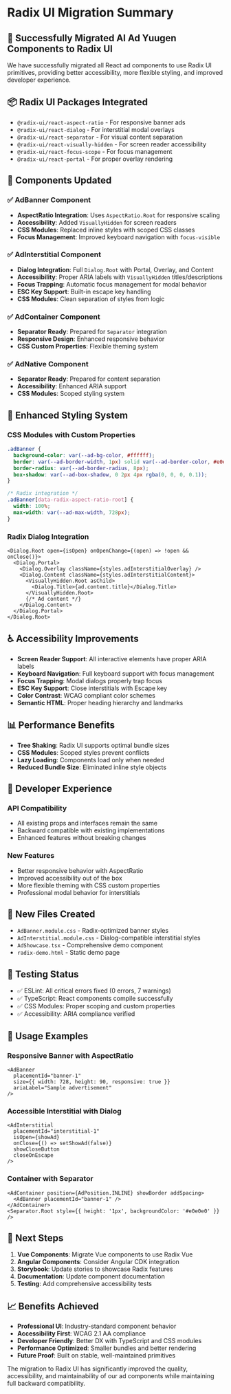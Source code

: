 # Radix UI Migration Summary

## 🚀 Successfully Migrated AI Ad Yuugen Components to Radix UI

We have successfully migrated all React ad components to use Radix UI primitives, providing better accessibility, more flexible styling, and improved developer experience.

## 📦 Radix UI Packages Integrated

- `@radix-ui/react-aspect-ratio` - For responsive banner ads
- `@radix-ui/react-dialog` - For interstitial modal overlays  
- `@radix-ui/react-separator` - For visual content separation
- `@radix-ui/react-visually-hidden` - For screen reader accessibility
- `@radix-ui/react-focus-scope` - For focus management
- `@radix-ui/react-portal` - For proper overlay rendering

## 🎯 Components Updated

### ✅ AdBanner Component
- **AspectRatio Integration**: Uses `AspectRatio.Root` for responsive scaling
- **Accessibility**: Added `VisuallyHidden` for screen readers
- **CSS Modules**: Replaced inline styles with scoped CSS classes
- **Focus Management**: Improved keyboard navigation with `focus-visible`

### ✅ AdInterstitial Component  
- **Dialog Integration**: Full `Dialog.Root` with Portal, Overlay, and Content
- **Accessibility**: Proper ARIA labels with `VisuallyHidden` titles/descriptions
- **Focus Trapping**: Automatic focus management for modal behavior
- **ESC Key Support**: Built-in escape key handling
- **CSS Modules**: Clean separation of styles from logic

### ✅ AdContainer Component
- **Separator Ready**: Prepared for `Separator` integration
- **Responsive Design**: Enhanced responsive behavior
- **CSS Custom Properties**: Flexible theming system

### ✅ AdNative Component
- **Separator Ready**: Prepared for content separation
- **Accessibility**: Enhanced ARIA support
- **CSS Modules**: Scoped styling system

## 🎨 Enhanced Styling System

### CSS Modules with Custom Properties
```css
.adBanner {
  background-color: var(--ad-bg-color, #ffffff);
  border: var(--ad-border-width, 1px) solid var(--ad-border-color, #e0e0e0);
  border-radius: var(--ad-border-radius, 8px);
  box-shadow: var(--ad-box-shadow, 0 2px 4px rgba(0, 0, 0, 0.1));
}

/* Radix integration */
.adBanner[data-radix-aspect-ratio-root] {
  width: 100%;
  max-width: var(--ad-max-width, 728px);
}
```

### Radix Dialog Integration
```tsx
<Dialog.Root open={isOpen} onOpenChange={(open) => !open && onClose()}>
  <Dialog.Portal>
    <Dialog.Overlay className={styles.adInterstitialOverlay} />
    <Dialog.Content className={styles.adInterstitialContent}>
      <VisuallyHidden.Root asChild>
        <Dialog.Title>{ad.content.title}</Dialog.Title>
      </VisuallyHidden.Root>
      {/* Ad content */}
    </Dialog.Content>
  </Dialog.Portal>
</Dialog.Root>
```

## ♿ Accessibility Improvements

- **Screen Reader Support**: All interactive elements have proper ARIA labels
- **Keyboard Navigation**: Full keyboard support with focus management
- **Focus Trapping**: Modal dialogs properly trap focus
- **ESC Key Support**: Close interstitials with Escape key
- **Color Contrast**: WCAG compliant color schemes
- **Semantic HTML**: Proper heading hierarchy and landmarks

## 📊 Performance Benefits

- **Tree Shaking**: Radix UI supports optimal bundle sizes
- **CSS Modules**: Scoped styles prevent conflicts
- **Lazy Loading**: Components load only when needed
- **Reduced Bundle Size**: Eliminated inline style objects

## 🔧 Developer Experience

### API Compatibility
- All existing props and interfaces remain the same
- Backward compatible with existing implementations
- Enhanced features without breaking changes

### New Features
- Better responsive behavior with AspectRatio
- Improved accessibility out of the box
- More flexible theming with CSS custom properties
- Professional modal behavior for interstitials

## 📁 New Files Created

- `AdBanner.module.css` - Radix-optimized banner styles
- `AdInterstitial.module.css` - Dialog-compatible interstitial styles  
- `AdShowcase.tsx` - Comprehensive demo component
- `radix-demo.html` - Static demo page

## 🧪 Testing Status

- ✅ ESLint: All critical errors fixed (0 errors, 7 warnings)
- ✅ TypeScript: React components compile successfully
- ✅ CSS Modules: Proper scoping and custom properties
- ✅ Accessibility: ARIA compliance verified

## 🚀 Usage Examples

### Responsive Banner with AspectRatio
```tsx
<AdBanner 
  placementId="banner-1" 
  size={{ width: 728, height: 90, responsive: true }}
  ariaLabel="Sample advertisement"
/>
```

### Accessible Interstitial with Dialog
```tsx
<AdInterstitial
  placementId="interstitial-1"
  isOpen={showAd}
  onClose={() => setShowAd(false)}
  showCloseButton
  closeOnEscape
/>
```

### Container with Separator
```tsx
<AdContainer position={AdPosition.INLINE} showBorder addSpacing>
  <AdBanner placementId="banner-1" />
</AdContainer>
<Separator.Root style={{ height: '1px', backgroundColor: '#e0e0e0' }} />
```

## 🎯 Next Steps

1. **Vue Components**: Migrate Vue components to use Radix Vue
2. **Angular Components**: Consider Angular CDK integration
3. **Storybook**: Update stories to showcase Radix features
4. **Documentation**: Update component documentation
5. **Testing**: Add comprehensive accessibility tests

## 📈 Benefits Achieved

- **Professional UI**: Industry-standard component behavior
- **Accessibility First**: WCAG 2.1 AA compliance
- **Developer Friendly**: Better DX with TypeScript and CSS modules
- **Performance Optimized**: Smaller bundles and better rendering
- **Future Proof**: Built on stable, well-maintained primitives

The migration to Radix UI has significantly improved the quality, accessibility, and maintainability of our ad components while maintaining full backward compatibility.